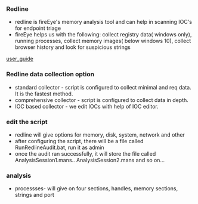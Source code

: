 ### Redline 

- redline is fireEye's memory analysis tool and can help in scanning IOC's for endpoint triage
- fireEye helps us with the following: collect registry data( windows only), running processes, collect memory images( below windows 10), collect browser history and look for suspicious strings

[user_guide](https://fireeye.market/assets/apps/211364/documents/877936_en.pdf)

### Redline data collection option

- standard collector - script is configured to collect minimal and req data. It is the fastest method.
- comprehensive collector - script is configured to collect data in depth.
- IOC based collector - we edit IOCs with help of IOC editor.

### edit the script

- redline will give options for memory, disk, system, network and other
- after configuring the script, there will be a file called RunRedlineAudit.bat, run it as admin
- once the audit ran successfully, it will store the file called AnalysisSession1.mans.. AnalysisSession2.mans and so on...

### analysis

- processses- will give on four sections, handles, memory sections, strings and port 
